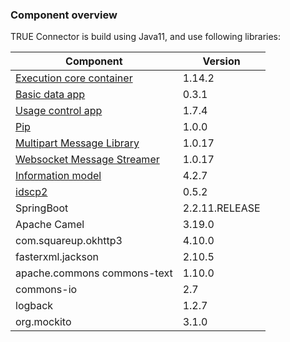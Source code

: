 ### Component overview <a href="#componentoverview" id="componentoverview"></a>

TRUE Connector is build using Java11, and use following libraries:

| Component                                                                                                                         						| Version       |
| --------------------------------------------------------------------------------------------------------------------------------------------------------- | ------------- |
| [Execution core container](https://github.com/Engineering-Research-and-Development/true-connector-execution_core_container/releases/tag/1.14.2)   		| 1.14.2 		|
| [Basic data app](https://github.com/Engineering-Research-and-Development/true-connector-basic_data_app/releases/tag/0.3.1) 								| 0.3.1 		|
| [Usage control app](https://github.com/Engineering-Research-and-Development/true-connector-uc_data_app_platoon/releases/tag/1.7.4)   						| 1.7.4 		|
| [Pip](https://github.com/Engineering-Research-and-Development/true-connector-uc_data_app_platoon/tree/1.7.3/Docker_Tecnalia_DataUsage/pip) 				| 1.0.0 		|
| [Multipart Message Library](https://github.com/Engineering-Research-and-Development/true-connector-multipart_message_library/releases/tag/1.0.17)   		| 1.0.17 		|
| [Websocket Message Streamer](https://github.com/Engineering-Research-and-Development/true-connector-websocket_message_streamer/releases/tag/1.0.17) 		| 1.0.17 		|
| [Information model](https://github.com/International-Data-Spaces-Association/InformationModel)                                    						| 4.2.7         |
| [idscp2](https://github.com/International-Data-Spaces-Association/idscp2-jvm)                                                     						| 0.5.2         |
| SpringBoot                                                                                                                        						| 2.2.11.RELEASE|
| Apache Camel                                                                                                                      						| 3.19.0        |
| com.squareup.okhttp3                                                                                                             							| 4.10.0        |
| fasterxml.jackson                                                                                                                 						| 2.10.5        |
| apache.commons commons-text                                                                                                       						| 1.10.0        |
| commons-io                                                                                                                       						 	| 2.7           |
| logback                                                                                                                          						 	| 1.2.7         |
| org.mockito                                                                                                                      						 	| 3.1.0         |

